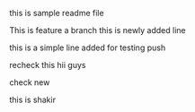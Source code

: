 this is sample readme file

This is feature a branch
this is newly added line

this is a simple line added for testing push

recheck this hii guys

check new


this is shakir